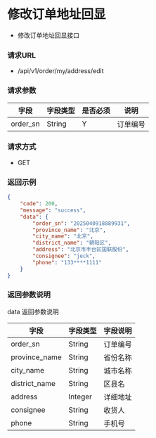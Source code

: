 # 修改订单地址回显

* 修改订单地址回显接口

### 请求URL

* /api/v1/order/my/address/edit

### 请求参数

| 字段       | 字段类型   | 是否必须 | 说明   |
|----------|--------|------|------|
| order_sn | String | Y    | 订单编号 |

### 请求方式
* GET

### 返回示例

```json
{
    "code": 200,
    "message": "success",
    "data": {
        "order_sn": "2025040918889931",
        "province_name": "北京",
        "city_name": "北京",
        "district_name": "朝阳区",
        "address": "北京市丰台区国联股份",
        "consignee": "jeck",
        "phone": "133****1111"
    }
}
```

### 返回参数说明

data 返回参数说明

| 字段            | 字段类型    | 字段说明 |
|---------------|---------|------|
| order_sn      | String  | 订单编号 |
| province_name | String  | 省份名称 |
| city_name     | String  | 城市名称 |
| district_name | String  | 区县名  |
| address       | Integer | 详细地址 |
| consignee     | String  | 收货人  |
| phone         | String  | 手机号  |
